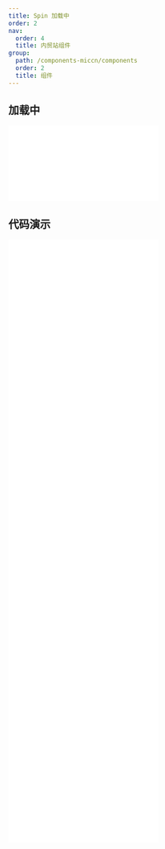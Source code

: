 ```yaml
---
title: Spin 加载中
order: 2
nav:
  order: 4
  title: 内贸站组件
group:
  path: /components-miccn/components
  order: 2
  title: 组件
---
```


## 加载中

<div>
<embed src="@docs-common/spin/index.md"></embed>
</div>
        
## 代码演示

<Row gutter=8>

  <Col span=12>
    
  <div class="code-box"><embed src="@abiz-rc-miccn/spin/demo/basic-spin-miccn.md"></embed></div>
          
  <div class="code-box"><embed src="@abiz-rc-miccn/spin/demo/inside-spin-miccn.md"></embed></div>
          
  <div class="code-box"><embed src="@abiz-rc-miccn/spin/demo/tip-spin-miccn.md"></embed></div>
          
  <div class="code-box"><embed src="@abiz-rc-miccn/spin/demo/custom-indicator-spin-miccn.md"></embed></div>
          
  </Col>
          
  <Col span=12>
    
  <div class="code-box"><embed src="@abiz-rc-miccn/spin/demo/size-spin-miccn.md"></embed></div>
          
  <div class="code-box"><embed src="@abiz-rc-miccn/spin/demo/nested-spin-miccn.md"></embed></div>
          
  <div class="code-box"><embed src="@abiz-rc-miccn/spin/demo/delayAndDebounce-spin-miccn.md"></embed></div>
          
  </Col>
          
</Row>
        
<div><embed src="@docs-common/spin/index-api.md"></embed><div>
        